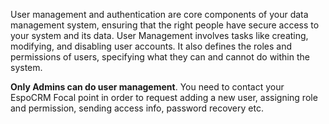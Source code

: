 User management and authentication are core components of your data management system, ensuring that the right people have secure access to your system and its data. User Management involves tasks like creating, modifying, and disabling user accounts. It also defines the roles and permissions of users, specifying what they can and cannot do within the system. 

**Only Admins can do user management**. You need to contact your EspoCRM Focal point in order to request adding a new user, assigning role and permission, sending access info, password recovery etc.
